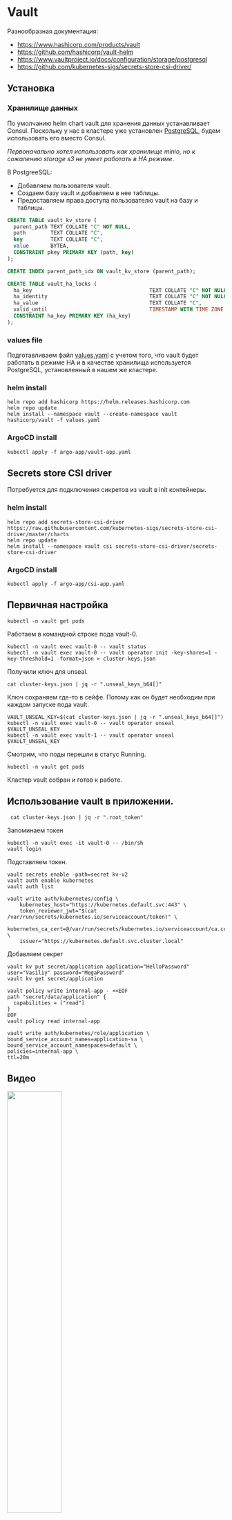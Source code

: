 # Vault

Разнообразная документация:
* https://www.hashicorp.com/products/vault
* https://github.com/hashicorp/vault-helm
* https://www.vaultproject.io/docs/configuration/storage/postgresql
* https://github.com/kubernetes-sigs/secrets-store-csi-driver/

## Установка


### Хранилище данных

По умолчанию helm chart vault для хранения данных устанавливает Consul. Поскольку у нас в кластере уже
установлен [PostgreSQL](../base/Crunchy%20PostgreSQL%20Operator), будем использовать его вместо Consul.

_Первоначально хотел использовать как хранилище minio, но к сожалению storage s3 не умеет работать в HA режиме_. 

В PostgreeSQL:
* Добавляем пользователя vault.
* Cоздаем базу vault и добавляем в нее таблицы.
* Предоставляем права доступа пользователю vault на базу и таблицы.

```sql
CREATE TABLE vault_kv_store (
  parent_path TEXT COLLATE "C" NOT NULL,
  path        TEXT COLLATE "C",
  key         TEXT COLLATE "C",
  value       BYTEA,
  CONSTRAINT pkey PRIMARY KEY (path, key)
);

CREATE INDEX parent_path_idx ON vault_kv_store (parent_path);

CREATE TABLE vault_ha_locks (
  ha_key                                      TEXT COLLATE "C" NOT NULL,
  ha_identity                                 TEXT COLLATE "C" NOT NULL,
  ha_value                                    TEXT COLLATE "C",
  valid_until                                 TIMESTAMP WITH TIME ZONE NOT NULL,
  CONSTRAINT ha_key PRIMARY KEY (ha_key)
);
```

### values file

Подготавливаем файл [values.yaml](values.yaml) с учетом того, что vault будет работать в режиме HA и в качестве
хранилища используется PostgreSQL, установленный в нашем же кластере.

### helm install

    helm repo add hashicorp https://helm.releases.hashicorp.com
    helm repo update
    helm install --namespace vault --create-namespace vault hashicorp/vault -f values.yaml 
    
### ArgoCD install

    kubectl apply -f argo-app/vault-app.yaml

## Secrets store CSI driver

Потребуется для подключения сикретов из vault в init контейнеры.

### helm install

    helm repo add secrets-store-csi-driver https://raw.githubusercontent.com/kubernetes-sigs/secrets-store-csi-driver/master/charts
    helm repo update
    helm install --namespace vault csi secrets-store-csi-driver/secrets-store-csi-driver 

### ArgoCD install

    kubectl apply -f argo-app/csi-app.yaml

## Первичная настройка

    kubectl -n vault get pods

Работаем в командной строке пода vault-0.

    kubectl -n vault exec vault-0 -- vault status
    kubectl -n vault exec vault-0 -- vault operator init -key-shares=1 -key-threshold=1 -format=json > cluster-keys.json

Получили ключ для unseal.

    cat cluster-keys.json | jq -r ".unseal_keys_b64[]"

Ключ сохраняем где-то в сейфе. Потому как он будет необходим при каждом запуске
пода vault.

    VAULT_UNSEAL_KEY=$(cat cluster-keys.json | jq -r ".unseal_keys_b64[]")
    kubectl -n vault exec vault-0 -- vault operator unseal $VAULT_UNSEAL_KEY
    kubectl -n vault exec vault-1 -- vault operator unseal $VAULT_UNSEAL_KEY
    
Смотрим, что поды перешли в статус Running.

    kubectl -n vault get pods

Кластер vault собран и готов к работе.

## Использование vault в приложении.

     cat cluster-keys.json | jq -r ".root_token"

Запоминаем токен

    kubectl -n vault exec -it vault-0 -- /bin/sh
    vault login

Подставляем токен.

    vault secrets enable -path=secret kv-v2
    vault auth enable kubernetes
    vault auth list

    vault write auth/kubernetes/config \
        kubernetes_host="https://kubernetes.default.svc:443" \
        token_reviewer_jwt="$(cat /var/run/secrets/kubernetes.io/serviceaccount/token)" \
        kubernetes_ca_cert=@/var/run/secrets/kubernetes.io/serviceaccount/ca.crt \
        issuer="https://kubernetes.default.svc.cluster.local"

Добавляем секрет

    vault kv put secret/application application="HelloPassword" user="Vasiliy" password="MegaPassword"
    vault kv get secret/application

    vault policy write internal-app - <<EOF
    path "secret/data/application" {
      capabilities = ["read"]
    }
    EOF
    vault policy read internal-app

    vault write auth/kubernetes/role/application \
    bound_service_account_names=application-sa \
    bound_service_account_namespaces=default \
    policies=internal-app \
    ttl=20m

## Видео

[<img src="https://img.youtube.com/vi/3zqjAqWH6Sw/maxresdefault.jpg" width="50%">](https://youtu.be/3zqjAqWH6Sw)